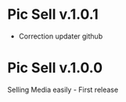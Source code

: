 # Pic Sell v.1.0.1
 - Correction updater github

# Pic Sell v.1.0.0
 Selling Media easily - First release

